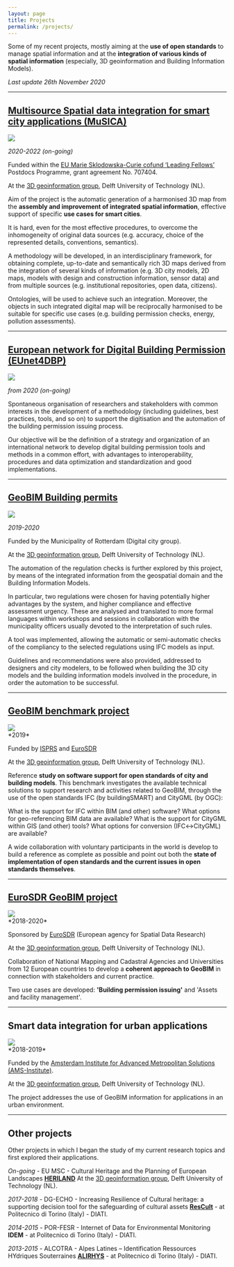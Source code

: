 ```yaml
---
layout: page
title: Projects
permalink: /projects/
---
```


Some of my recent projects, mostly aiming at the **use of open standards** to manage spatial information and at the **integration of various kinds of spatial information** (especially, 3D geoinformation and Building Information Models).

*Last update 26th November 2020*

---

## [Multisource Spatial data integration for smart city applications (MuSICA)](https://3d.bk.tudelft.nl/projects/leadingfellow/)
<div class="row">
  <div class="col-sm-12 col-xs-12"><img class="img-responsive" src="{{ "/img/LF.png" }}" style="max-height: 200px"></div>
</div>

*2020-2022 (on-going)*

Funded within the [EU Marie Sklodowska-Curie cofund ‘Leading Fellows’](https://leadingfellows.eu) Postdocs Programme, grant agreement No. 707404.

At the [3D geoinformation group](https://3d.bk.tudelft.nl), Delft University of Technology (NL).

Aim of the project is the automatic generation of a harmonised 3D map from the **assembly and improvement of integrated spatial information**, effective support of specific **use cases for smart cities**.

It is hard, even for the most effective procedures, to overcome the inhomogeneity of original data sources (e.g. accuracy, choice of the represented details, conventions, semantics).

A methodology will be developed, in an interdisciplinary framework, for obtaining complete, up-to-date and semantically rich 3D maps derived from the integration of several kinds of information (e.g. 3D city models, 2D maps, models with design and construction information, sensor data) and from multiple sources (e.g. institutional repositories, open data, citizens).

Ontologies, will be used to achieve such an integration. Moreover, the objects in such integrated digital map will be reciprocally harmonised to be suitable for specific use cases (e.g. building permission checks, energy, pollution assessments).

---

## [European network for Digital Building Permission (EUnet4DBP)](https://3d.bk.tudelft.nl/projects/eunet_bp/)

<div class="row">
  <div class="col-sm-12 col-xs-12"><img class="img-responsive" src="{{ "/img/eunet4dbp.png" }}" style="max-height: 200px"></div>
</div>

*from 2020 (on-going)*

Spontaneous organisation of researchers and stakeholders with common interests in the development of a methodology (including guidelines, best practices, tools, and so on) to support the digitisation and the automation of the building permission issuing process.

Our objective will be the definition of a strategy and organization of an international network to develop digital building permission tools and methods in a common effort, with advantages to interoperability, procedures and data optimization and standardization and good implementations.

---

## [GeoBIM Building permits](https://3d.bk.tudelft.nl/projects/rotterdamgeobim_bp/)
<div class="row">
  <div class="col-sm-12 col-xs-12"><img class="img-responsive" src="{{ "/img/RotterdamBP.png" }}" style="max-height: 200px"></div>
</div>

*2019-2020*

Funded by the Municipality of Rotterdam (Digital city group).

At the [3D geoinformation group](https://3d.bk.tudelft.nl), Delft University of Technology (NL).


The automation of the regulation checks is further explored by this project, by means of the integrated information from the geospatial domain and the Building Information Models.

In particular, two regulations were chosen for having potentially higher advantages by the system, and higher compliance and effective assessment urgency. These are analysed and translated to more formal languages within workshops and sessions in collaboration with the municipality officers usually devoted to the interpretation of such rules.

A tool was implemented, allowing the automatic or semi-automatic checks of the compliancy to the selected regulations using IFC models as input.

Guidelines and recommendations were also provided, addressed to designers and city modelers, to be followed when building the 3D city models and the building information models involved in the procedure, in order the automation to be successful.



---


## [GeoBIM benchmark project](https://3d.bk.tudelft.nl/projects/geobim-benchmark/)
<div class="row">
  <div class="col-sm-12 col-xs-12"><img class="img-responsive" src="{{ "/img/logohome.gif" }}" style="max-height: 200px"></div>
</div>
*2019*

Funded by [ISPRS](https://www.isprs.org) and [EuroSDR](http://www.eurosdr.net)

At the [3D geoinformation group](https://3d.bk.tudelft.nl), Delft University of Technology (NL).

Reference **study on software support for open standards of city and building models**.
This benchmark investigates the available technical solutions to support research and activities related to GeoBIM, through the use of the open standards IFC (by buildingSMART) and CityGML (by OGC):

What is the support for IFC within BIM (and other) software? What options for geo-referencing BIM data are available? What is the support for CityGML within GIS (and other) tools? What options for conversion (IFC↔CityGML) are available?

A wide collaboration with voluntary participants in the world is develop to build a reference as complete as possible and point out both the **state of implementation of open standards and the current issues in open standards themselves**.

---

## [EuroSDR GeoBIM project](https://3d.bk.tudelft.nl/projects/eurosdr-geobim/)
<div class="row">
  <div class="col-sm-12 col-xs-12"><img class="img-responsive" src="{{ "/img/eurosdrgeobim.gif" }}" style="max-height: 200px"></div>
</div>
*2018-2020*

Sponsored by [EuroSDR](http://www.eurosdr.net) (European agency for Spatial Data Research)

At the [3D geoinformation group](https://3d.bk.tudelft.nl), Delft University of Technology (NL).

Collaboration of National Mapping and Cadastral Agencies and Universities from 12 European countries to develop a **coherent approach to GeoBIM** in connection with stakeholders and current practice.

Two use cases are developed: **'Building permission issuing'** and 'Assets and facility management'.

---

## Smart data integration for urban applications
<div class="row">
  <div class="col-sm-12 col-xs-12"><img class="img-responsive" src="{{ "/img/amsgeobim.jpg" }}" style="max-height: 200px"></div>
</div>
*2018-2019*

Funded by the [Amsterdam Institute for Advanced Metropolitan Solutions (AMS-Institute)](ams-institute.org).

At the [3D geoinformation group](https://3d.bk.tudelft.nl), Delft University of Technology (NL).

The project addresses the use of GeoBIM information for applications in an urban environment.

---

## Other projects

Other projects in which I began the study of my current research topics and first explored their applications.


*On-going* - EU MSC - Cultural Heritage and the Planning of European Landscapes **[HERILAND](https://www.heriland.eu)** At the [3D geoinformation group](https://3d.bk.tudelft.nl), Delft University of Technology (NL).

*2017-2018* - DG-ECHO - Increasing Resilience of Cultural heritage: a supporting decision tool for the safeguarding of cultural assets **[ResCult](https://www.rescult-project.eu)** - at Politecnico di Torino (Italy) - DIATI.

*2014-2015* - POR-FESR - Internet of Data for Environmental Monitoring **IDEM** - at Politecnico di Torino (Italy) - DIATI.

*2013-2015* - ALCOTRA - Alpes Latines – Identification Ressources HYdriques Souterraines **[ALIRHYS](https://areeweb.polito.it/ricerca/ALIRHYS/en/home-en/)** - at Politecnico di Torino (Italy) - DIATI.
